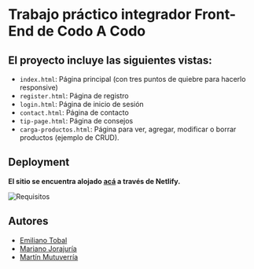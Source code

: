 # Trabajo práctico integrador Front-End de Codo A Codo

## El proyecto incluye las siguientes vistas:
- `index.html`: Página principal (con tres puntos de quiebre para hacerlo responsive)
- `register.html`: Página de registro
- `login.html`: Página de inicio de sesión
- `contact.html`: Página de contacto
- `tip-page.html`: Página de consejos
- `carga-productos.html`: Página para ver, agregar, modificar o borrar productos (ejemplo de CRUD).

## Deployment
**El sitio se encuentra alojado [acá](https://sensational-griffin-12eb40.netlify.app/) a través de Netlify.**

![Requisitos](https://github.com/ma3rtin/integrador-front-cac/assets/119079697/17b91c35-37cd-4306-8778-cb9baa50ac03)

## Autores
 - [Emiliano Tobal](https://github.com/frato91)
 - [Mariano Jorajuría](https://github.com/marianoajl)
 - [Martín Mutuverría](https://github.com/ma3rtin)
